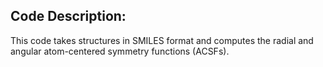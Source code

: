 ## Code Description: 
This code takes structures in SMILES format and computes the radial and angular atom-centered symmetry functions (ACSFs).
